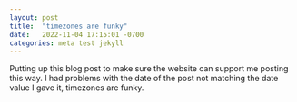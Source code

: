```yaml
---
layout: post
title:  "timezones are funky"
date:   2022-11-04 17:15:01 -0700
categories: meta test jekyll
---
```

Putting up this blog post to make sure the website can support me posting this way. I had problems with the date of the post not matching the date value I gave it, timezones are funky.